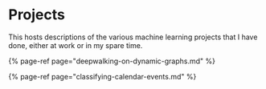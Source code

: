 # Projects

This hosts descriptions of the various machine learning projects that I have done, either at work or in my spare time.

{% page-ref page="deepwalking-on-dynamic-graphs.md" %}

{% page-ref page="classifying-calendar-events.md" %}



